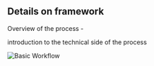 ## Details on framework

Overview of the process - 

introduction to the technical side of the process

![Basic Workflow](ActorTransactionXBER.png)